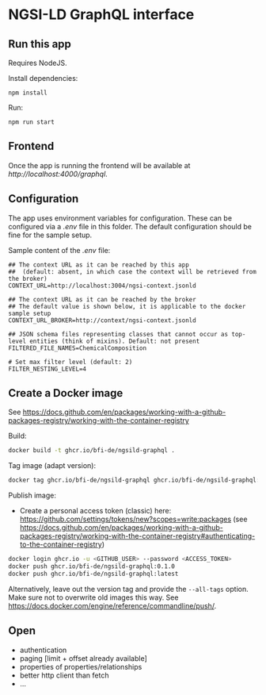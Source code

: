 # NGSI-LD GraphQL interface

## Run this app

Requires NodeJS.

Install dependencies:

```
npm install
```

Run:

```
npm run start
```

## Frontend

Once the app is running the frontend will be available at *http://localhost:4000/graphql*.

## Configuration

The app uses environment variables for configuration. These can be configured via a *.env* file in this folder. 
The default configuration should be fine for the sample setup.

Sample content of the *.env* file:

```
## The context URL as it can be reached by this app
##  (default: absent, in which case the context will be retrieved from the broker)
CONTEXT_URL=http://localhost:3004/ngsi-context.jsonld

## The context URL as it can be reached by the broker
## The default value is shown below, it is applicable to the docker sample setup
CONTEXT_URL_BROKER=http://context/ngsi-context.jsonld

## JSON schema files representing classes that cannot occur as top-level entities (think of mixins). Default: not present
FILTERED_FILE_NAMES=ChemicalComposition

# Set max filter level (default: 2)
FILTER_NESTING_LEVEL=4
```

## Create a Docker image

See https://docs.github.com/en/packages/working-with-a-github-packages-registry/working-with-the-container-registry

Build:

```bash
docker build -t ghcr.io/bfi-de/ngsild-graphql .
```

Tag image (adapt version):

```bash
docker tag ghcr.io/bfi-de/ngsild-graphql ghcr.io/bfi-de/ngsild-graphql:0.1.0
```

Publish image:

 * Create a personal access token (classic) here: https://github.com/settings/tokens/new?scopes=write:packages (see https://docs.github.com/en/packages/working-with-a-github-packages-registry/working-with-the-container-registry#authenticating-to-the-container-registry)


```bash
docker login ghcr.io -u <GITHUB_USER> --password <ACCESS_TOKEN>
docker push ghcr.io/bfi-de/ngsild-graphql:0.1.0
docker push ghcr.io/bfi-de/ngsild-graphql:latest
```

Alternatively, leave out the version tag and provide the `--all-tags` option. Make sure not to overwrite old images this way. See https://docs.docker.com/engine/reference/commandline/push/.  

## Open

* authentication
* paging [limit + offset already available]
* properties of properties/relationships
* better http client than fetch
* ...

